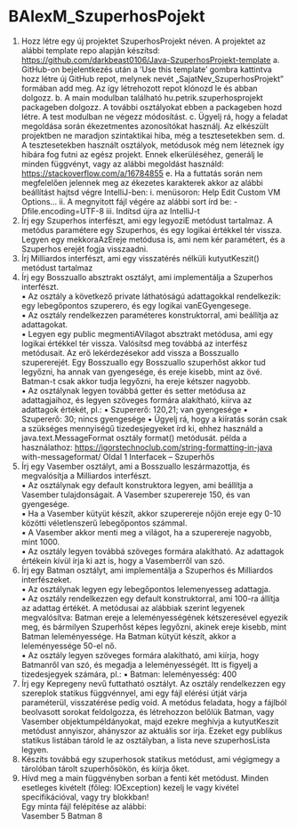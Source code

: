 # BAlexM_SzuperhosPojekt

1. Hozz létre egy új projektet SzuperhosProjekt néven. A projektet az alábbi template 
repo alapján készítsd: 
https://github.com/darkbeast0106/Java-SzuperhosProjekt-template 
a. GitHub-on bejelentkezés után a ’Use this template’ gombra kattintva hozz létre 
új GitHub repot, melynek nevét „SajatNev_SzuperhosProjekt” formában add 
meg. Az így létrehozott repot klónozd le és abban dolgozz. 
b. A main modulban található hu.petrik.szuperhosprojekt packageben dolgozz. 
A további osztályokat ebben a packageben hozd létre. A test modulban ne 
végezz módosítást. 
c. Ügyelj rá, hogy a feladat megoldása során ékezetmentes azonosítókat 
használj. Az elkészült projektben ne maradjon szintaktikai hiba, még a 
tesztesetekben sem. 
d. A tesztesetekben használt osztályok, metódusok még nem léteznek így hibára 
fog futni az egész projekt. Ennek elkerüléséhez, generálj le minden függvényt, 
vagy az alábbi megoldást használd: https://stackoverflow.com/a/16784855 
e. Ha a futtatás során nem megfelelően jelennek meg az ékezetes karakterek 
akkor az alábbi beállítást hajtsd végre IntelliJ-ben: 
i. menüsoron: 
Help 
Edit Custom VM Options... 
ii. A megnyitott fájl végére az alábbi sort írd be: -Dfile.encoding=UTF-8 
iii. Indítsd újra az IntelliJ-t 
2. Írj egy Szuperhos interfészt, ami egy legyoziE metódust tartalmaz. A metódus 
paramétere egy Szuperhos, és egy logikai értékkel tér vissza. Legyen egy 
mekkoraAzEreje metódusa is, ami nem kér paramétert, és a Szuperhos erejét fogja 
visszaadni.  
3. Írj Milliardos interfészt, ami egy visszatérés nélküli kutyutKeszit() metódust tartalmaz  
4. Írj egy Bosszuallo absztrakt osztályt, ami implementálja a Szuperhos interfészt.  
▪ Az osztály a következő private láthatóságú adattagokkal rendelkezik: egy 
lebegőpontos szuperero, és egy logikai vanEGyengesege.  
▪ Az osztály rendelkezzen paraméteres konstruktorral, ami beállítja az 
adattagokat.   
▪ Legyen egy public megmentiAVilagot absztrakt metódusa, ami egy logikai 
értékkel tér vissza. Valósítsd meg továbbá az interfész metódusait. Az erő 
lekérdezésekor add vissza a Bosszuallo szupererejét. Egy Bosszuallo egy 
Bosszuallo szuperhőst akkor tud legyőzni, ha annak van gyengesége, és ereje 
kisebb, mint az övé. Batman-t csak akkor tudja legyőzni, ha ereje kétszer nagyobb.  
▪ Az osztálynak legyen továbbá getter és setter metódusa az adattagjaihoz, és 
legyen szöveges formára alakítható, kiírva az adattagok értékét, pl.: 
▪ Szupererő: 120,21; van gyengesége 
▪ Szupererő: 30; nincs gyengesége 
▪ Ügyelj rá, hogy a kiíratás során csak a szükséges mennyiségű tizedesjegyeket 
írd ki, ehhez használd a java.text.MessageFormat osztály format() metódusát. 
példa a használathoz: https://igorstechnoclub.com/string-formatting-in-java
with-messageformat/ 
Oldal 1 
Interfacek – Szuperhős 
5. Írj egy Vasember osztályt, ami a Bosszuallo leszármazottja, és megvalósítja a 
Milliardos interfészt.  
▪ Az osztálynak egy default konstruktora legyen, ami beállítja a Vasember 
tulajdonságait. A Vasember szuperereje 150, és van gyengesége.  
▪ Ha a Vasember kütyüt készít, akkor szuperereje nőjön ereje egy 0-10 közötti 
véletlenszerű lebegőpontos számmal.  
▪ A Vasember akkor menti meg a világot, ha a szuperereje nagyobb, mint 1000.  
▪ Az osztály legyen továbbá szöveges formára alakítható. Az adattagok értékein 
kívül írja ki azt is, hogy a Vasemberről van szó.  
6. Írj egy Batman osztályt, ami implementálja a Szuperhos és Milliardos interfészeket.  
▪ Az osztálynak legyen egy lebegőpontos lelemenyesseg adattagja.  
▪ Az osztály rendelkezzen egy default konstruktorral, ami 100-ra állítja az 
adattag értékét. A metódusai az alábbiak szerint legyenek megvalósítva: Batman 
ereje a leleményességének kétszeresével egyezik meg, és bármilyen Szuperhőst 
képes legyőzni, akinek ereje kisebb, mint Batman leleményessége. Ha Batman 
kütyüt készít, akkor a leleményessége 50-el nő.  
▪ Az osztály legyen szöveges formára alakítható, ami kiírja, hogy Batmanről van 
szó, és megadja a leleményességét. Itt is figyelj a tizedesjegyek számára, pl.: 
▪ Batman: leleményesség: 400 
7. Írj egy Kepregeny nevű futtatható osztályt. Az osztály rendelkezzen egy szereplok 
statikus függvénnyel, ami egy fájl elérési útját várja paraméterül, visszatérése pedig 
void. A metódus feladata, hogy a fájlból beolvasott sorokat feldolgozza, és 
létrehozzon belőlük Batman, vagy Vasember objektumpéldányokat, majd ezekre 
meghívja a kutyutKeszit metódust annyiszor, ahányszor az aktuális sor írja. Ezeket 
egy publikus statikus listában tárold le az osztályban, a lista neve szuperhosLista 
legyen. 
8. Készíts továbbá egy szuperhosok statikus metódust, ami végigmegy a tárolóban tárolt 
szuperhősökön, és kiírja őket.   
9. Hívd meg a main függvényben sorban a fenti két metódust. Minden esetleges kivételt 
(főleg: IOException) kezelj le vagy kivétel specifikációval, vagy try blokkban!  
Egy minta fájl felépítése az alábbi:  
Vasember 5 
Batman 8
